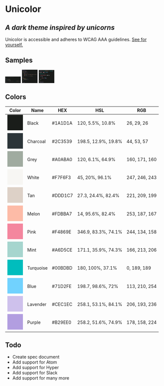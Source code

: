 # Unicolor
## _A dark theme inspired by unicorns_

Unicolor is accessible and adheres to WCAG AAA guidelines. [See for yourself.](http://www.sussex.ac.uk/tel/resource/tel_website/accessiblecontrast/?q=1A1D1A~A0ABA0~F7F6F3~DDD1C7~FDBBA7~F4869E~A6D5CE~00BDBD~71D2FE~CEC1EC~B29EE0)

## Samples
<img src="https://github.com/tylerking/unicolor/blob/main/images/sample-template.png?raw=true" alt="Template Sample" width="50"/>
<img src="https://github.com/tylerking/unicolor/blob/main/images/sample-script.png?raw=true" alt="Script Sample" width="50"/>
<img src="https://github.com/tylerking/unicolor/blob/main/images/sample-scss.png?raw=true" alt="SCSS Sample" width="50"/>

## Colors
| Color | Name | HEX | HSL | RGB |
| ------ | ------ | ------ | ------ | ------ |
| <img src="https://github.com/tylerking/unicolor/blob/main/images/black.png?raw=true" alt="black" width="50"/> | Black | #1A1D1A | 120, 5.5%, 10.8% | 26, 29, 26 |
| <img src="https://github.com/tylerking/unicolor/blob/main/images/charcoal.png?raw=true" alt="charcoal" width="50"/> | Charcoal | #2C3539 | 198.5, 12.9%, 19.8% | 44, 53, 57 |
| <img src="https://github.com/tylerking/unicolor/blob/main/images/grey.png?raw=true" alt="grey" width="50"/> | Grey | #A0ABA0 | 120, 6.1%, 64.9% | 160, 171, 160 |
| <img src="https://github.com/tylerking/unicolor/blob/main/images/white.png?raw=true" alt="white" width="50"/> | White | #F7F6F3 | 45, 20%, 96.1% | 247, 246, 243 |
| <img src="https://github.com/tylerking/unicolor/blob/main/images/tan.png?raw=true" alt="tan" width="50"/> | Tan | #DDD1C7 | 27.3, 24.4%, 82.4% | 221, 209, 199 |
| <img src="https://github.com/tylerking/unicolor/blob/main/images/melon.png?raw=true" alt="melon" width="50"/> | Melon | #FDBBA7 | 14, 95.6%, 82.4% | 253, 187, 167 |
| <img src="https://github.com/tylerking/unicolor/blob/main/images/pink.png?raw=true" alt="pink" width="50"/> | Pink | #F4869E | 346.9, 83.3%, 74.1% | 244, 134, 158 |
| <img src="https://github.com/tylerking/unicolor/blob/main/images/mint.png?raw=true" alt="mint" width="50"/> | Mint | #A6D5CE | 171.1, 35.9%, 74.3% | 166, 213, 206 |
| <img src="https://github.com/tylerking/unicolor/blob/main/images/turquoise.png?raw=true" alt="turquoise" width="50"/> | Turquoise | #00BDBD | 180, 100%, 37.1% | 0, 189, 189 |
| <img src="https://github.com/tylerking/unicolor/blob/main/images/blue.png?raw=true" alt="blue" width="50"/> | Blue | #71D2FE | 198.7, 98.6%, 72% | 113, 210, 254 |
| <img src="https://github.com/tylerking/unicolor/blob/main/images/lavender.png?raw=true" alt="lavender" width="50"/> | Lavender | #CEC1EC | 258.1, 53.1%, 84.1% | 206, 193, 236 |
| <img src="https://github.com/tylerking/unicolor/blob/main/images/purple.png?raw=true" alt="purple" width="50"/> | Purple | #B29EE0 | 258.2, 51.6%, 74.9% | 178, 158, 224 |

## Todo
- Create spec document
- Add support for Atom
- Add support for Hyper
- Add support for Slack
- Add support for many more